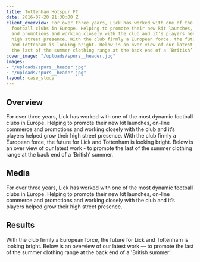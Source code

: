 ```yaml
---
title: Tottenham Hotspur FC
date: 2016-07-20 21:30:00 Z
client_overview: For over three years, Lick has worked with one of the most dynamic
  football clubs in Europe. Helping to promote their new kit launches, on-line commerce
  and promotions and working closely with the club and it’s players helped grow their
  high street presence. With the club firmly a European force, the future for Lick
  and Tottenham is looking bright. Below is an over view of our latest work - to promote
  the last of the summer clothing range at the back end of a ‘British’ summer.
cover_image: "/uploads/spurs__header.jpg"
images:
- "/uploads/spurs__header.jpg"
- "/uploads/spurs__header.jpg"
layout: case_study
---
```


## Overview
For over three years, Lick has worked with one of the most dynamic football clubs in Europe. Helping to promote their new kit launches, on-line commerce and promotions and working closely with the club and it’s players helped grow their high street presence. With the club firmly a European force, the future for Lick and Tottenham is looking bright. Below is an over view of our latest work - to promote the last of the summer clothing range at the back end of a ‘British’ summer.

## Media
For over three years, Lick has worked with one of the most dynamic football clubs in Europe. Helping to promote their new kit launches, on-line commerce and promotions and working closely with the club and it’s players helped grow their high street presence.

## Results
With the club firmly a European force, the future for Lick and Tottenham is looking bright. Below is an overview of our latest work — to promote the last of the summer clothing range at the back end of a 'British summer'.
